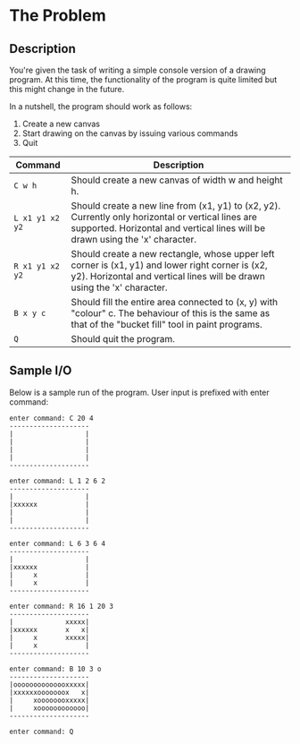 # The Problem

## Description

You're given the task of writing a simple console version of a drawing program. At this time, the functionality of the program is quite limited but this might change in the future.

In a nutshell, the program should work as follows:

  1. Create a new canvas
  2. Start drawing on the canvas by issuing various commands
  3. Quit


| Command       | Description                                                                 |
| ------------- | --------------------------------------------------------------------------- |
| <nobr>`C w h`</nobr>         | Should create a new canvas of width w and height h. |
| <nobr>`L x1 y1 x2 y2`</nobr> | Should create a new line from (x1, y1) to (x2, y2). Currently only horizontal or vertical lines are supported. Horizontal and vertical lines will be drawn using the 'x' character. |
| <nobr>`R x1 y1 x2 y2`</nobr> | Should create a new rectangle, whose upper left corner is (x1, y1) and lower right corner is (x2, y2). Horizontal and vertical lines will be drawn using the 'x' character. |
| <nobr>`B x y c`</nobr>       | Should fill the entire area connected to (x, y) with "colour" c. The behaviour of this is the same as that of the "bucket fill" tool in paint programs. |
| <nobr>`Q`</nobr>             | Should quit the program. |

## Sample I/O

Below is a sample run of the program. User input is prefixed with enter command:

```
enter command: C 20 4
--------------------
|                  |
|                  |
|                  |
|                  |
--------------------

enter command: L 1 2 6 2
--------------------
|                  |
|xxxxxx            |
|                  |
|                  |
--------------------

enter command: L 6 3 6 4
--------------------
|                  |
|xxxxxx            |
|     x            |
|     x            |
--------------------

enter command: R 16 1 20 3
--------------------
|             xxxxx|
|xxxxxx       x   x|
|     x       xxxxx|
|     x            |
--------------------

enter command: B 10 3 o
--------------------
|oooooooooooooxxxxx|
|xxxxxxooooooox   x|
|     xoooooooxxxxx|
|     xoooooooooooo|
--------------------

enter command: Q
```